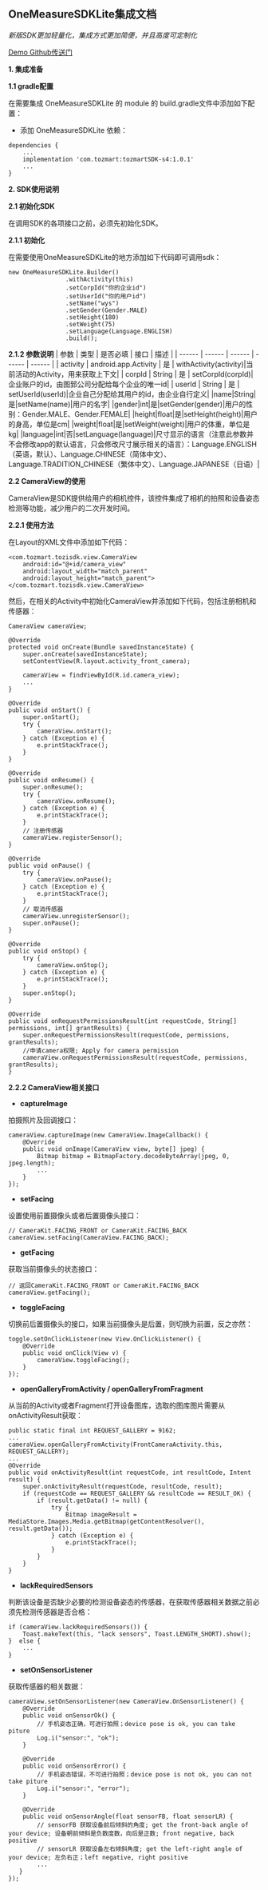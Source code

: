 ## OneMeasureSDKLite集成文档

*新版SDK更加轻量化，集成方式更加简便，并且高度可定制化*

[Demo Github传送门](https://github.com/Eason2Wang/OneMeasureSDKDemo)

 **1. 集成准备**
 
**1.1 gradle配置**

在需要集成 OneMeasureSDKLite 的 module 的 build.gradle文件中添加如下配置：
 - 添加 OneMeasureSDKLite 依赖：

```
dependencies {
    ...
    implementation 'com.tozmart:tozmartSDK-s4:1.0.1'
    ...
}
```
 **2. SDK使用说明**
 
 **2.1 初始化SDK**

在调用SDK的各项接口之前，必须先初始化SDK。

**2.1.1 初始化**

 在需要使用OneMeasureSDKLite的地方添加如下代码即可调用sdk：
```
new OneMeasureSDKLite.Builder()
                .withActivity(this)
                .setCorpId("你的企业id")
                .setUserId("你的用户id")
                .setName("wys")
                .setGender(Gender.MALE)
                .setHeight(180)
                .setWeight(75)
                .setLanguage(Language.ENGLISH)
                .build();
```
**2.1.2 参数说明**
| 参数 | 类型 | 是否必填 | 接口 | 描述 |
| ------ | ------ | ------ | ------ | ------ |
| activity | android.app.Activity | 是 | withActivity(activity)|当前活动的Activity，用来获取上下文|
| corpId | String | 是 | setCorpId(corpId)|企业账户的id，由图郅公司分配给每个企业的唯一id|
| userId | String | 是 | setUserId(userId)|企业自己分配给其用户的id，由企业自行定义|
|name|String|是|setName(name)|用户的名字|
|gender|int|是|setGender(gender)|用户的性别：Gender.MALE、Gender.FEMALE|
|height|float|是|setHeight(height)|用户的身高，单位是cm|
|weight|float|是|setWeight(weight)|用户的体重，单位是kg|
|language|int|否|setLanguage(language)|尺寸显示的语言（注意此参数并不会修改app的默认语言，只会修改尺寸展示相关的语言）：Language.ENGLISH（英语，默认）、Language.CHINESE（简体中文）、Language.TRADITION_CHINESE（繁体中文）、Language.JAPANESE（日语）|

**2.2 CameraView的使用**

CameraView是SDK提供给用户的相机控件，该控件集成了相机的拍照和设备姿态检测等功能，减少用户的二次开发时间。

**2.2.1 使用方法**

在Layout的XML文件中添加如下代码：

```
<com.tozmart.tozisdk.view.CameraView
    android:id="@+id/camera_view"
    android:layout_width="match_parent"
    android:layout_height="match_parent">
</com.tozmart.tozisdk.view.CameraView>
```
然后，在相关的Activity中初始化CameraView并添加如下代码，包括注册相机和传感器：

```
CameraView cameraView;

@Override
protected void onCreate(Bundle savedInstanceState) {
    super.onCreate(savedInstanceState);
    setContentView(R.layout.activity_front_camera);
    
    cameraView = findViewById(R.id.camera_view);
    ...
}

@Override
public void onStart() {
    super.onStart();
    try {
        cameraView.onStart();
    } catch (Exception e) {
        e.printStackTrace();
    }
}

@Override
public void onResume() {
    super.onResume();
    try {
        cameraView.onResume();
    } catch (Exception e) {
        e.printStackTrace();
    }
    // 注册传感器
    cameraView.registerSensor();
}

@Override
public void onPause() {
    try {
        cameraView.onPause();
    } catch (Exception e) {
        e.printStackTrace();
    }
    // 取消传感器
    cameraView.unregisterSensor();
    super.onPause();
}

@Override
public void onStop() {
    try {
        cameraView.onStop();
    } catch (Exception e) {
        e.printStackTrace();
    }
    super.onStop();
}

@Override
public void onRequestPermissionsResult(int requestCode, String[] permissions, int[] grantResults) {
    super.onRequestPermissionsResult(requestCode, permissions, grantResults);
    //申请camera权限; Apply for camera permission
    cameraView.onRequestPermissionsResult(requestCode, permissions, grantResults);
}
```

**2.2.2 CameraView相关接口**

 

 - **captureImage**

拍摄照片及回调接口：

```
cameraView.captureImage(new CameraView.ImageCallback() {
    @Override
    public void onImage(CameraView view, byte[] jpeg) {
        Bitmap bitmap = BitmapFactory.decodeByteArray(jpeg, 0, jpeg.length);
        ...
    }
});
```
 - **setFacing**

设置使用前置摄像头或者后置摄像头接口：
 

```
// CameraKit.FACING_FRONT or CameraKit.FACING_BACK
cameraView.setFacing(CameraView.FACING_BACK);
```
 - **getFacing**

获取当前摄像头的状态接口：

```
// 返回CameraKit.FACING_FRONT or CameraKit.FACING_BACK
cameraView.getFacing();
```
 - **toggleFacing**

切换前后置摄像头的接口，如果当前摄像头是后置，则切换为前置，反之亦然：

```
toggle.setOnClickListener(new View.OnClickListener() {
    @Override
    public void onClick(View v) {
        cameraView.toggleFacing();
    }
});
```
 - **openGalleryFromActivity / openGalleryFromFragment**

从当前的Activity或者Fragment打开设备图库，选取的图库图片需要从onActivityResult获取：

```
public static final int REQUEST_GALLERY = 9162;
...
cameraView.openGalleryFromActivity(FrontCameraActivity.this, REQUEST_GALLERY);
...
@Override
public void onActivityResult(int requestCode, int resultCode, Intent result) {
    super.onActivityResult(requestCode, resultCode, result);
    if (requestCode == REQUEST_GALLERY && resultCode == RESULT_OK) {
        if (result.getData() != null) {
            try {
                Bitmap imageResult = MediaStore.Images.Media.getBitmap(getContentResolver(), result.getData());
            } catch (Exception e) {
                e.printStackTrace();
            }
        }
    }
}
```
 - **lackRequiredSensors**

判断该设备是否缺少必要的检测设备姿态的传感器，在获取传感器相关数据之前必须先检测传感器是否合格：

```
if (cameraView.lackRequiredSensors()) {
    Toast.makeText(this, "lack sensors", Toast.LENGTH_SHORT).show();
}  else {
    ...
}
```
 - **setOnSensorListener**

获取传感器的相关数据：

```
cameraView.setOnSensorListener(new CameraView.OnSensorListener() {
    @Override
    public void onSensorOk() {
    	// 手机姿态正确，可进行拍照；device pose is ok, you can take piture
        Log.i("sensor:", "ok");
    }

    @Override
    public void onSensorError() {
        // 手机姿态错误，不可进行拍照；device pose is not ok, you can not take piture
        Log.i("sensor:", "error");
    }

    @Override
    public void onSensorAngle(float sensorFB, float sensorLR) {
        // sensorFB 获取设备前后倾斜的角度; get the front-back angle of your device; 设备朝前倾斜是负数度数，向后是正数; front negative, back positive
        // sensorLR 获取设备左右倾斜角度; get the left-right angle of your device; 左负右正；left negative, right positive
        ...
   }
});
```

